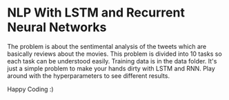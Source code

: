 # NLP With LSTM and Recurrent Neural Networks #
The problem is about the sentimental analysis of the tweets which are basically reviews about the movies.
This problem is divided into 10 tasks so each task can be understood easily.
Training data is in the data folder. It's just a simple problem to make your hands dirty with LSTM and RNN. Play around with the hyperparameters to see different results.

Happy Coding :)